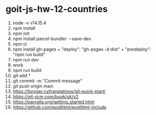 # goit-js-hw-12-countries

1.  node -v v14.15.4
2.  npm install
3.  npm init
4.  npm install parcel-bundler --save-dev
5.  npm ci
6.  npm install gh-pages + "deploy": "gh-psges -d dist" + "predeploy": "npm run build"
7.  npm run dev
8.  work
9.  npm run build
10. git add \*
11. git commit -m "Commit message"
12. git push origin main
13. https://tproger.ru/translations/git-quick-start/
14. https://git-scm.com/book/uk/v2
15. https://parceljs.org/getting_started.html
16. https://github.com/posthtml/posthtml-include
